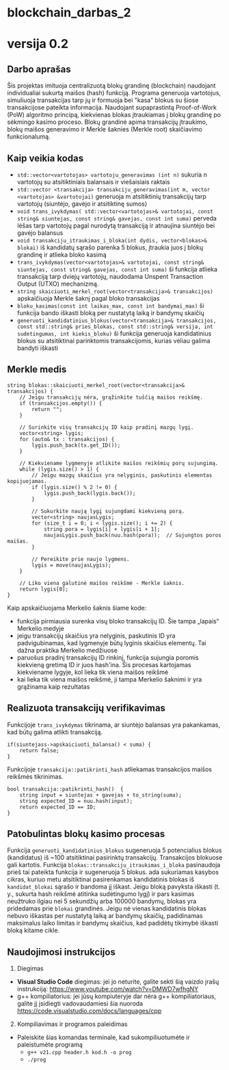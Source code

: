 # blockchain_darbas_2
# versija 0.2

## Darbo aprašas
Šis projektas imituoja centralizuotą blokų grandinę (blockchain) naudojant individualiai sukurtą maišos (hash) funkciją. Programa generuoja vartotojus, simuliuoja transakcijas tarp jų ir formuoja bei "kasa" blokus su šiose transakcijose pateikta informacija. Naudojant supaprastintą Proof-of-Work (PoW) algoritmo principą, kiekvienas blokas įtraukiamas į blokų grandinę po sėkmingo kasimo proceso. Blokų grandinė apima transakcijų įtraukimo, blokų maišos generavimo ir Merkle šaknies (Merkle root) skaičiavimo funkcionalumą.


## Kaip veikia kodas 

* ```std::vector<vartotojas> vartotoju_generavimas (int n)``` sukuria n vartotojų su atsitiktiniais balansais ir viešaisiais raktais
* ```std::vector <transakcija> transakciju_generavimas(int m, vector <vartotojas> &vartotojai)``` generuoja m atsitiktinių transakcijų tarp vartotojų (siuntėjo, gavėjo ir atsitiktinę sumos)
* ```void trans_ivykdymas( std::vector<vartotojas>& vartotojai, const string& siuntejas, const string& gavejas, const int suma)``` perveda lėšas tarp vartotojų pagal nurodytą transakciją ir atnaujina siuntėjo bei gavėjo balansus
* ```void transakciju_itraukimas_i_bloka(int dydis, vector<blokas>& blokai)``` iš kandidatų sąrašo parenka 5 blokus, įtraukia juos į blokų grandinę ir atlieka bloko kasimą
* ```trans_ivykdymas(vector<vartotojas>& vartotojai, const string& siuntejas, const string& gavejas, const int suma)``` ši funkcija atlieka transakciją tarp dviejų vartotojų, naudodama Unspent Transaction Output (UTXO) mechanizmą.
* ```string skaiciuoti_merkel_root(vector<transakcija>& transakcijos)``` apskaičiuoja Merkle šaknį pagal bloko transakcijas
* ```bloku_kasimas(const int laikas_max, const int bandymai_max)``` ši funkcija bando iškasti bloką per nustatytą laiką ir bandymų skaičių
* ```generuoti_kandidatinius_blokus(vector<transakcija>& transakcijos, const std::string& pries_blokas, const std::string& versija, int sudetingumas, int kiekis_bloku)``` ši funkcija generuoja kandidatinius blokus su atsitiktinai parinktomis transakcijomis, kurias vėliau galima bandyti iškasti

## Merkle medis
```
string blokas::skaiciuoti_merkel_root(vector<transakcija>& transakcijos) {
    // Jeigu transakcijų nėra, grąžinkite tuščią maišos reikšmę.
    if (transakcijos.empty()) {
        return "";
    }
    
    // Surinkite visų transakcijų ID kaip pradinį mazgų lygį.
    vector<string> lygis;
    for (auto& tx : transakcijos) {
        lygis.push_back(tx.get_ID());
    }

    // Kiekviename lygmenyje atlikite maišos reikšmių porų sujungimą.
    while (lygis.size() > 1) {
        // Jeigu mazgų skaičius yra nelyginis, paskutinis elementas kopijuojamas.
        if (lygis.size() % 2 != 0) {
            lygis.push_back(lygis.back());
        }

        // Sukurkite naują lygį sujungdami kiekvieną porą.
        vector<string> naujasLygis;
        for (size_t i = 0; i < lygis.size(); i += 2) {
            string pora = lygis[i] + lygis[i + 1];
            naujasLygis.push_back(nuu.hash(pora));  // Sujungtos poros maišas.
        }

        // Pereikite prie naujo lygmens.
        lygis = move(naujasLygis);
    }

    // Liko viena galutinė maišos reikšmė - Merkle šaknis.
    return lygis[0];
}
```
Kaip apskaičiuojama Merkelio šaknis šiame kode:
* funkcija pirmiausia surenka visų bloko transakcijų ID. Šie tampa „lapais“ Merkelio medyje
* jeigu transakcijų skaičius yra nelyginis, paskutinis ID yra padvigubinamas, kad lygmenyje būtų lyginis skaičius elementų. Tai dažna praktika Merkelio medžiuose
* paruošus pradinį transakcijų ID rinkinį, funkcija sujungia poromis kiekvieną gretimą ID ir juos hash'ina. Šis procesas kartojamas kiekviename lygyje, kol lieka tik viena maišos reikšmė
* kai lieka tik viena maišos reikšmė, ji tampa Merkelio šaknimi ir yra grąžinama kaip rezultatas

## Realizuota transakcijų verifikavimas
Funkcijoje ```trans_ivykdymas``` tikrinama, ar siuntėjo balansas yra pakankamas, kad būtų galima atlikti transakciją.
```
if(siuntejass->apskaiciuoti_balansa() < suma) {
    return false;
}
```
Funkcijoje ```transakcija::patikrinti_hash``` atliekamas transakcijos maišos reikšmės tikrinimas.
```
bool transakcija::patikrinti_hash()  {  
    string input = siuntejas + gavejas + to_string(suma);
    string expected_ID = nuu.hash(input);
    return expected_ID == ID;
}
```
## Patobulintas blokų kasimo procesas
Funkcija ```generuoti_kandidatinius_blokus``` sugeneruoja 5 potencialius blokus (kandidatus) iš ~100 atsitiktinai pasirinktų transakcijų. Transakcijos blokuose gali kartotis. Funkcija ```blokas::transakciju_itraukimas_i_bloka``` pasinaudoja prieš tai pateikta funkcija ir sugeneruoja 5 blokus. ada sukuriamas kasybos cikras, kuriuo metu atsitiktinai pasirenkamas kandidatinis blokas iš ```kandidat_blokai``` sąrašo ir bandoma jį iškast. Jeigu bloką pavyksta iškasti (t. y., sukurta hash reikšmė atitinka sudėtingumo lygį) ir pars kasimas neužtruko ilgiau nei 5 sekundžių arba 100000 bandymų, blokas yra pridedamas prie ```blokai``` grandinės. Jeigu nė vienas kandidatinis blokas nebuvo iškastas per nustatytą laiką ar bandymų skaičių, padidinamas maksimalus laiko limitas ir bandymų skaičius, kad padidėtų tikimybė iškasti bloką kitame cikle.


## Naudojimosi instrukcijos
1. Diegimas
* **Visual Studio Code** diegimas: jei jo neturite, galite sekti šią vaizdo įrašų instrukciją: https://www.youtube.com/watch?v=DMWD7wfhgNY
* g++ kompiliatorius: jei jūsų kompiuteryje dar nėra g++ kompiliatoriaus, galite jį įsidiegti vadovaudamiesi šia nuoroda https://code.visualstudio.com/docs/languages/cpp

2. Kompiliavimas ir programos paleidimas
* Paleiskite šias komandas terminale, kad sukompiliuotumėte ir paleistumėte programą
  - ```g++ v21.cpp header.h kod.h -o prog```
  - ```./prog```



